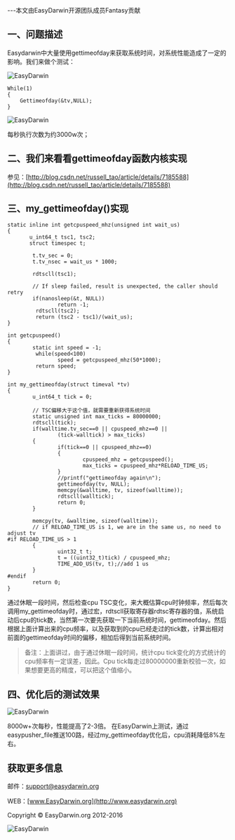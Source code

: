 ---本文由EasyDarwin开源团队成员Fantasy贡献

## 一、问题描述 ##
Easydarwin中大量使用gettimeofday来获取系统时间，对系统性能造成了一定的影响。我们来做个测试：

![EasyDarwin](http://www.easydarwin.org/github/images/easydarwin/doc/gettimeofday/20160519222500202.jpg)


	While(1)
	{
		Gettimeofday(&tv,NULL);
	}


![EasyDarwin](http://www.easydarwin.org/github/images/easydarwin/doc/gettimeofday/20160519222553786.jpg)

每秒执行次数为约3000w次；

## 二、我们来看看gettimeofday函数内核实现 ##
参见：[http://blog.csdn.net/russell_tao/article/details/7185588](http://blog.csdn.net/russell_tao/article/details/7185588)

## 三、my_gettimeofday()实现 ##

	static inline int getcpuspeed_mhz(unsigned int wait_us)
	{
	       u_int64_t tsc1, tsc2;
	       struct timespec t;
	
	        t.tv_sec = 0;
	        t.tv_nsec = wait_us * 1000;
	
	        rdtscll(tsc1);
	
	        // If sleep failed, result is unexpected, the caller should retry
	        if(nanosleep(&t, NULL))
	                return -1;
	         rdtscll(tsc2);
	         return (tsc2 - tsc1)/(wait_us);
	} 
	
	int getcpuspeed()
	{
	        static int speed = -1;
	         while(speed<100)
	                speed = getcpuspeed_mhz(50*1000);
	         return speed;
	}
	
	int my_gettimeofday(struct timeval *tv)
	{
	        u_int64_t tick = 0;
	
	        // TSC偏移大于这个值，就需要重新获得系统时间
	        static unsigned int max_ticks = 80000000;
			rdtscll(tick);
	        if(walltime.tv_sec==0 || cpuspeed_mhz==0 ||
	                (tick-walltick) > max_ticks)
	        {
	                if(tick==0 || cpuspeed_mhz==0)
	                {
	                        cpuspeed_mhz = getcpuspeed();
	                        max_ticks = cpuspeed_mhz*RELOAD_TIME_US;
	                }
					//printf("gettimeofday again\n");
	                gettimeofday(tv, NULL);
	                memcpy(&walltime, tv, sizeof(walltime));
	                rdtscll(walltick);
	                return 0;
	        }
	
	        memcpy(tv, &walltime, sizeof(walltime));
	        // if RELOAD_TIME_US is 1, we are in the same us, no need to adjust tv
	#if RELOAD_TIME_US > 1
	        {
	                uint32_t t;
	                t = ((uint32_t)tick) / cpuspeed_mhz;
	                TIME_ADD_US(tv, t);//add 1 us
	        }
	#endif
	        return 0;
	}


通过休眠一段时间，然后检查cpu TSC变化，来大概估算cpu时钟频率，然后每次调用my_gettimeofday时，通过宏，rdtscll获取寄存器rdtsc寄存器的值，系统启动后cpu的tick数，当然第一次要先获取一下当前系统时间，gettimeofday。然后根据上面计算出来的cpu频率，以及获取到的cpu已经走过的tick数，计算出相对前面的gettimeofday时间的偏移，相加后得到当前系统时间。

> 备注：上面讲过，由于通过休眠一段时间，统计cpu tick变化的方式统计的cpu频率有一定误差，因此。Cpu tick每走过80000000重新校验一次，如果想要更高的精度，可以把这个值缩小。

## 四、优化后的测试效果 ##

![EasyDarwin](http://www.easydarwin.org/github/images/easydarwin/doc/gettimeofday/20160519223006766.jpg)

8000w+次每秒，性能提高了2-3倍。
在EasyDarwin上测试，通过easypusher_file推送100路，经过my_gettimeofday优化后，cpu消耗降低8%左右。

## 获取更多信息 ##

邮件：[support@easydarwin.org](mailto:support@easydarwin.org) 

WEB：[www.EasyDarwin.org](http://www.easydarwin.org)

Copyright &copy; EasyDarwin.org 2012-2016

![EasyDarwin](http://www.easydarwin.org/skin/easydarwin/images/wx_qrcode.jpg)